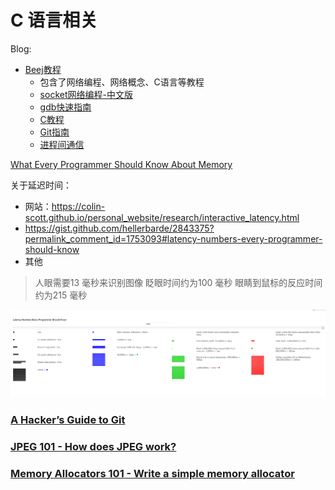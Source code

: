 # C 语言相关

Blog:
- [Beej教程](https://beej.us/guide/)
    - 包含了网络编程、网络概念、C语言等教程
    - [socket网络编程-中文版](https://beej-zhcn.netdpi.net/whatissocket)
    - [gdb快速指南](https://beej.us/guide/bggdb/)
    - [C教程](https://beej.us/guide/bgc/)
    - [Git指南](https://beej.us/guide/bggit/)
    - [进程间通信](https://beej.us/guide/bgipc/)


[What Every Programmer Should Know About Memory](/files/cpumemory.pdf)

关于延迟时间：
- 网站：https://colin-scott.github.io/personal_website/research/interactive_latency.html
- https://gist.github.com/hellerbarde/2843375?permalink_comment_id=1753093#latency-numbers-every-programmer-should-know
- 其他 
> 人眼需要13 毫秒来识别图像
> 眨眼时间约为100 毫秒
> 眼睛到鼠标的反应时间约为215 毫秒

![延迟时间](/images/c-related/image.png)

### [A Hacker’s Guide to Git](https://wildlyinaccurate.com/a-hackers-guide-to-git/)
### [JPEG 101 - How does JPEG work?](https://arjunsreedharan.org/)
### [Memory Allocators 101 - Write a simple memory allocator](https://arjunsreedharan.org/post/148675821737/memory-allocators-101-write-a-simple-memory)


